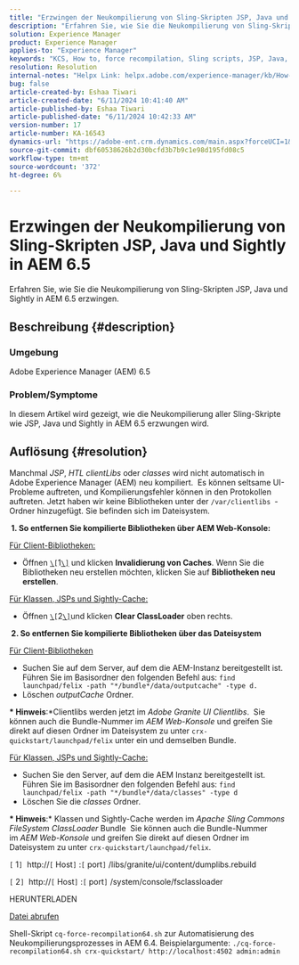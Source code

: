 ```yaml
---
title: "Erzwingen der Neukompilierung von Sling-Skripten JSP, Java und Sightly in AEM 6.5"
description: "Erfahren Sie, wie Sie die Neukompilierung von Sling-Skripten JSP, Java und Sightly in AEM 6.5 erzwingen."
solution: Experience Manager
product: Experience Manager
applies-to: "Experience Manager"
keywords: "KCS, How to, force recompilation, Sling scripts, JSP, Java, Sightly, AEM 6.5, Adobe Experience Manager 6.5, Classes"
resolution: Resolution
internal-notes: "Helpx Link: helpx.adobe.com/experience-manager/kb/How-to-force-a-recompilation-of-all-Sling-scripts-jsps-java-sightly-on-AEM-6-4.html"
bug: false
article-created-by: Eshaa Tiwari
article-created-date: "6/11/2024 10:41:40 AM"
article-published-by: Eshaa Tiwari
article-published-date: "6/11/2024 10:42:33 AM"
version-number: 17
article-number: KA-16543
dynamics-url: "https://adobe-ent.crm.dynamics.com/main.aspx?forceUCI=1&pagetype=entityrecord&etn=knowledgearticle&id=e594a028-df27-ef11-840a-6045bd029b18"
source-git-commit: dbf60538626b2d30bcfd3b7b9c1e98d195fd08c5
workflow-type: tm+mt
source-wordcount: '372'
ht-degree: 6%

---
```


# Erzwingen der Neukompilierung von Sling-Skripten JSP, Java und Sightly in AEM 6.5


Erfahren Sie, wie Sie die Neukompilierung von Sling-Skripten JSP, Java und Sightly in AEM 6.5 erzwingen.

## Beschreibung {#description}


### <b>Umgebung</b>

Adobe Experience Manager (AEM) 6.5

### <b>Problem/Symptome</b>

In diesem Artikel wird gezeigt, wie die Neukompilierung aller Sling-Skripte wie JSP, Java und Sightly in AEM 6.5 erzwungen wird.


## Auflösung {#resolution}


Manchmal *JSP*, *HTL clientLibs* oder *classes* wird nicht automatisch in Adobe Experience Manager (AEM) neu kompiliert.  Es können seltsame UI-Probleme auftreten, und Kompilierungsfehler können in den Protokollen auftreten. Jetzt haben wir keine Bibliotheken unter der `/var/clientlibs `-Ordner hinzugefügt. Sie befinden sich im Dateisystem.

<b> 1. So entfernen Sie kompilierte Bibliotheken über AEM Web-Konsole:</b>

<u>Für Client-Bibliotheken:</u>

- Öffnen [`\[`](https://libs/granite/ui/content/dumplibs.rebuild.html)1[`\]`](https://libs/granite/ui/content/dumplibs.rebuild.html) und klicken <b>Invalidierung von Caches</b>. Wenn Sie die Bibliotheken neu erstellen möchten, klicken Sie auf <b>Bibliotheken neu erstellen</b>.


<u>Für Klassen, JSPs und Sightly-Cache:</u>

- Öffnen [`\[`](https://&lt;host>:&lt;port>/system/console/fsclassloader)2[`\]`](https://&lt;host>:&lt;port>/system/console/fsclassloader)und klicken <b>Clear ClassLoader</b> oben rechts.


<b> 2. So entfernen Sie kompilierte Bibliotheken über das Dateisystem</b>

<u>Für Client-Bibliotheken</u>

- Suchen Sie auf dem Server, auf dem die AEM-Instanz bereitgestellt ist. Führen Sie im Basisordner den folgenden Befehl aus: `find launchpad/felix -path "*/bundle*/data/outputcache" -type d.`
- Löschen *outputCache* Ordner.


<b>* Hinweis</b>:*Clientlibs werden jetzt im *Adobe Granite UI Clientlibs*.  Sie können auch die Bundle-Nummer im *AEM Web-Konsole* und greifen Sie direkt auf diesen Ordner im Dateisystem zu unter `crx-quickstart/launchpad/felix` unter ein und demselben Bundle.

<u>Für Klassen, JSPs und Sightly-Cache:</u>

- Suchen Sie den Server, auf dem die AEM Instanz bereitgestellt ist. Führen Sie im Basisordner den folgenden Befehl aus: `find launchpad/felix -path "*/bundle*/data/classes" -type d`
- Löschen Sie die *classes* Ordner.


<b>* Hinweis</b>:* Klassen und Sightly-Cache werden im *Apache Sling Commons FileSystem ClassLoader* Bundle  Sie können auch die Bundle-Nummer im *AEM Web-Konsole* und greifen Sie direkt auf diesen Ordner im Dateisystem zu unter `crx-quickstart/launchpad/felix`.

`[` 1`]`  http://`[` Host`]` :`[` port`]` /libs/granite/ui/content/dumplibs.rebuild

`[` 2`]`  http://`[` Host`]` :`[` port`]` /system/console/fsclassloader



HERUNTERLADEN

[Datei abrufen](https://helpx.adobe.com/content/dam/help/en/experience-manager/kb/How-to-force-a-recompilation-of-all-Sling-scripts-jsps-java-sightly-on-AEM-6-4/_jcr_content/main-pars/download_section/download-1/cq-force-recompilation64.zip "cq-force-recompilation64.zip")

Shell-Skript `cq-force-recompilation64.sh` zur Automatisierung des Neukompilierungsprozesses in AEM 6.4. Beispielargumente: `./cq-force-recompilation64.sh crx-quickstart/ http://localhost:4502 admin:admin`
